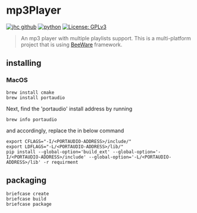 # mp3Player

[![jhc github](https://img.shields.io/badge/GitHub-rpazuki.svg?style=flat&logo=github)](https://github.com/rpazuki)
[![python](https://img.shields.io/badge/Python-3.10-3776AB.svg?style=flat&logo=python&logoColor=white)](https://www.python.org)
[![License: GPLv3](https://img.shields.io/badge/License-GPLv3-blue.svg)](https://www.gnu.org/licenses/gpl-3.0)

> An mp3 player with multiple playlists support. This is a multi-platform project that is using [BeeWare](https://beeware.org/) framework.

## installing

### MacOS


```
brew install cmake
brew install portaudio
```

Next, find the 'portaudio' install address by running

```
brew info portaudio
```
and accordingly, replace the <PORTAUDIO-ADDRESS> in below command

```
export CFLAGS="-I/<PORTAUDIO-ADDRESS>/include/"
export LDFLAGS="-L/<PORTAUDIO-ADDRESS>/lib/"
pip install --global-option='build_ext' --global-option='-I/<PORTAUDIO-ADDRESS>/include' --global-option='-L/<PORTAUDIO-ADDRESS>/lib' -r requirment
```

## packaging

```
briefcase create
briefcase build
briefcase package
```
